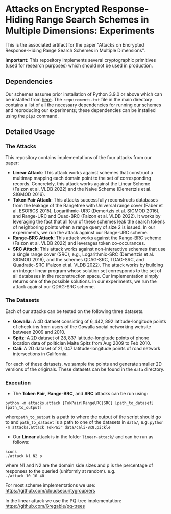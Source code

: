 # Attacks on Encrypted Response-Hiding Range Search Schemes in Multiple Dimensions: Experiments

This is the associated artifact for the paper "Attacks on Encrypted Response-Hiding Range Search Schemes in Multiple Dimensions".

**Important:** This repository implements several cryptographic primitives (used for research purposes) which should not be used in production.

## Dependencies 

Our schemes assume prior installation of Python 3.9.0 or above which can be installed from [here](https://www.python.org/downloads/source/).
The `requirements.txt` file in the main directory contains a list of all the necessary dependencies for running our schemes and reproducing our experiments; these dependencies can be installed using the `pip3` command.

## Detailed Usage

### The Attacks

This repository contains implementations of the four attacks from our paper:

* **Linear Attack**: This attack works against schemes that construct a multimap mapping each domain point to the set of corresponding records. Concretely, this attack works against the Linear Scheme (Falzon et al. VLDB 2022) and the Naive Scheme (Demertzis et al. SIGMOD 2016).
* **Token Pair Attack**: This attacks successfully reconstructs databases from the leakage of the Rangetree with Universal range cover (Faber et al. ESORICS 2015), Logarithmic-URC (Demertzis et al. SIGMOD 2016), and Range-URC and Quad-BRC (Falzon et al. VLDB 2022). It works by leveraging the fact that all four of these schemes leak the search tokens of neighboring points when a range query of size 2 is issued. In our experiments, we run the attack against our Range-URC scheme. 
* **Range-BRC Attack**: This attack works against the Range-BRC scheme (Falzon et al. VLDB 2022) and leverages token co-occurances. 
* **SRC Attack**: This attack works against non-interactive schemes that use a single range cover (SRC), e.g., Logarithmic-SRC (Demertzis et al. SIGMOD 2016), and the schemes QDAG-SRC, TDAG-SRC, and Quadratic-SRC (Falzon et al. VLDB 2022). The attack works by building an integer linear program whose solution set corresponds to the set of all databases in the reconstruction space. Our implementation simply returns one of the possible solutions. In our experiments, we run the attack against our QDAG-SRC scheme.

### The Datasets

Each of our attacks can be tested on the following three datasets. 

* **Gowalla**: A 4D dataset consisting of $6,442,892$ latitude-longitude points of check-ins 
 from users of the  Gowalla social networking website  between  2009 and 2010. 
* **Spitz**:  A 2D dataset of $28,837$ latitude-longitude points of phone location data of politician Malte Spitz from Aug 2009 to Feb 2010.
* **Cali**: A 2D dataset of $21,047$ latitude-longitude points of road network intersections in California.

For each of these datasets, we sample the points and generate smaller 2D versions of the originals. These datasets can be found in the `data` directory.

### Execution

* The **Token Pair**, **Range-BRC**, and **SRC** attacks can be run using:
```
python -m attacks.attack [TokPair|RangeURC|SRC] [path_to_dataset] [path_to_output]
```
where`path_to_output` is a path to where the output of the script should go to and `path_to_dataset` is a path to one of the datasets in `data/`, e.g. 
`
python -m attacks.attack TokPair data/cali-8x8.pickle
`

* Our **Linear** attack is in the folder `linear-attack/` and can be run as follows:

```
scons 
./attack N1 N2 p 
```

where N1 and N2 are the domain side sizes and p is the percentage of responses to the queried (uniformly at random). e.g.  
`
./attack 10 10 40
`

For most scheme implementations we use: https://github.com/cloudsecuritygroup/ers

In the linear attack we use the PQ-tree implementation: https://github.com/Gregable/pq-trees
